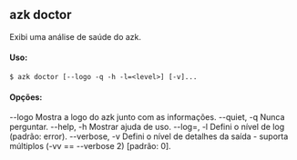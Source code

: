 ## azk doctor

  Exibi uma análise de saúde do azk.

#### Uso:

    $ azk doctor [--logo -q -h -l=<level>] [-v]...

  ####  Opções:

  --logo                    Mostra a logo do azk junto com as informações.
  --quiet, -q               Nunca perguntar.
  --help, -h                Mostrar ajuda de uso.
  --log=<level>, -l         Defini o nível de log (padrão: error).
  --verbose, -v             Defini o nível de detalhes da saída - suporta múltiplos (-vv == --verbose 2) [padrão: 0].
